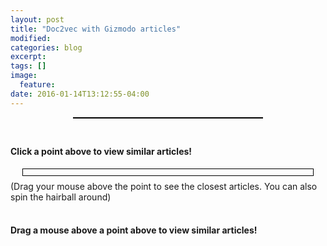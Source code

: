 ```yaml
---
layout: post
title: "Doc2vec with Gizmodo articles"
modified:
categories: blog
excerpt:
tags: []
image:
  feature:
date: 2016-01-14T13:12:55-04:00
---
```

<!--BOOTSTRAP-->
<link rel="stylesheet" href="/assets/css/doc2vec_gizmodo/col.css" crossorigin="anonymous">

<script src="/assets/js/doc2vec_gizmodo/external/d3.v3.min.js" charset="utf-8"></script>
<script src="/assets/js/doc2vec_gizmodo/external/jquery-1.7.min.js" charset="utf-8"></script>

<!-- jQuery-->
<script src="https://ajax.googleapis.com/ajax/libs/jquery/1.11.0/jquery.min.js"></script>
<script src="http://code.jquery.com/jquery-1.10.1.min.js"></script>

<script src="/assets/js/doc2vec_gizmodo/external/jquery-ui.min.js" charset="utf-8"></script>
<script src="/assets/js/doc2vec_gizmodo/external/three.min.js"></script>
<script src="/assets/js/doc2vec_gizmodo/Projector.js"></script>
<script src="/assets/js/doc2vec_gizmodo/TrackballControls.js"></script>
<link rel="stylesheet" href="https://ajax.googleapis.com/ajax/libs/jqueryui/1.10.3/themes/smoothness/jquery-ui.min.css">
<script src="/assets/js/doc2vec_gizmodo/BasicVis.js" type="text/javascript"></script>
<script src="/assets/js/doc2vec_gizmodo/CostLayout-worker-3D.js" type="text/javascript"></script>
<script src="/assets/js/doc2vec_gizmodo/data/top_1000.js" type="text/javascript"></script>
<script src="/assets/js/doc2vec_gizmodo/data/urls.js" type="text/javascript"></script>


<script>
var N = 1000;
var D = 2;
var ds_orig2d = new Float32Array(N*N);
var xs = first_1000_xs_2d;
  for (var i = 0; i < N; i++)
  for (var j = 0; j < N; j++) {
    var sum = 0;
    for (var d = 0; d < D; d++){
      var diff = xs[D*i + d] - xs[D*j + d];
      sum += diff*diff;
    }
    ds_orig2d[i + N*j] = Math.sqrt(sum);
  }

var D = 3;
var ds_orig3d = new Float32Array(N*N);
var xs = first_1000_xs_3d;
  for (var i = 0; i < N; i++)
  for (var j = 0; j < N; j++) {
    var sum = 0;
    for (var d = 0; d < D; d++){
      var diff = xs[D*i + d] - xs[D*j + d];
      sum += diff*diff;
    }
    ds_orig3d[i + N*j] = Math.sqrt(sum);
  }

function knn_points(K, i, D, ds_orig) {
  var knn = [];
  // stupid, dumb, easy hack for testing:
  for (var k = 0; k < K; k++) {
    var x = null, xd = 100000;
    for (var j = 0; j < N; j++) {
      var D = ds_orig[i + N*j];
      if ( i!=j && knn.indexOf(j) == -1 && D < xd) {
        x = j;
        xd = D;
      }
    }
    knn.push(x);
  }
  return knn;
}

</script>

<script>
var first_1000_ys = $.map(first_1000_ys, function(el) { return el });
var text_tooltip = new BasicVis.TextTooltip();
text_tooltip._labels = first_1000_ys;
setTimeout(function() {text_tooltip.hide();}, 3000);
</script>

<div id="twod" class="figure" style="width: 60%; margin: 0 auto; border: 1px solid black; margin-bottom: 8px;">
</div>


<br>
<script type="text/javascript">
setTimeout(function(){
var test = new GraphLayout("#twod", 35);
test.scatter.size(3.3);
setTimeout(function() {
  test.scatter.xrange([-11,13]);
  test.scatter.yrange([-11,13]);
  text_tooltip.bind(test.scatter.points);
}, 50);
var W = new Worker("js/CostLayout-worker-3D.js");
W.onmessage = function(e) {
  data = e.data;
  switch (data.msg) {
    case "update":
      test.sne = data.embed;
      window.requestAnimationFrame(function() { test.rerender();});
      break;
    case "ready":
      break;
  }
};
W.postMessage({cmd: "init_2d", xs: first_1000_xs_2d, N: N, D: 2});
}, 500);
</script>

<div class="row">
  <div id="col-title-2d"></div>
  <div class="col-md-6" id="2d-display">
    <h4>Click a point above to view similar articles!</h4>
  </div>  
  <div class="col-md-6" id="2d-doc2vec-display"></div>  
</div>


<div class="figure" style="width: 90%; margin: 0 auto; border: 1px solid black; padding: 5px; margin-bottom: 8px;">
<div id="threed" style="width: 100%">

</div>
</div>



<div class="caption">
(Drag your mouse above the point to see the closest articles. You can also spin the hairball around)
</div>

<br>

<script>
setTimeout(function(){
var test = new BasicVis.GraphPlot3("#threed");
test.controls.reset();
test.layout();
test._animate();
// test.point_classes = first_1000_ys;
test.point_classes = colors_1000_3D;
var test_wrap = new AnimationWrapper(test);

var tooltip = null;
setTimeout(function() {
  test_wrap.layout();

  test.point_event_funcs["mouseover"] = function(i) {
    //need to put i through a filter to convert it back to the original coordinates

    text_tooltip.display(i);
    text_tooltip.unhide();
    var orig_closest = idx_top3[i]; //i doesn't need filter
    var knn = []; 
    knn = knn_points(3, i, 3, ds_orig3d);
    var html_string = '<h4> Article: <a id="article" href="' + urls[i_to_orig[i]] + '"target="_blank">' + first_1000_ys[i] + '</h4></a>';
    html_string += '<h5> After reducing to 3 dimensions, the closest articles are: </h5>';
    html_string += '<ul>';
    for (var i = 0; i < knn.length; i++) {
      html_string += '<li><a id="article" href="' + urls[i_to_orig[knn[i]]] + '"target="_blank">' + first_1000_ys[knn[i]] + '</a></li>';  
    }
    html_string += '</ul>';
    html_string += '<h5> From the original 300 dimension vectors, the closest articles are: </h5>';
    html_string += '<ul>';
    for (var r = 0; r < orig_closest.length; r++) {
      html_string += '<li><a id="article" href="' + urls[orig_closest[r]] + '"target="_blank">' + all_articles[orig_closest[r]] + '</a></li>'; 
    }
    html_string += '</ul>';
    $('#3d-display').html(html_string);

  };
  test.point_event_funcs["mouseout"] = function(i) {
    text_tooltip.hide();
  };
  text_tooltip.bind_move(test.s, i);
  text_tooltip.bind_click(test.s);
  
}, 50);
var W = new Worker("js/CostLayout-worker-3D.js");
W.onmessage = function(e) {
  data = e.data;
  switch (data.msg) {
    case "edges":
      test.make_points(N);
      test.make_edges(data.edges);
      break;
    case "update":
      test.position(data.embed);
      break;
    case "done":
      test_wrap.on_done();
      break;
  }
};
W.postMessage({cmd: "init", xs: first_1000_xs_3d, N: N, D: 3, cost: "graph"});
}, 500);
</script>


<div class="row">
  <div class="col-md-6" id="3d-display">
    <h4>Drag a mouse above a point above to view similar articles!</h4>
  </div>  
  <div class="col-md-6" id="3d-doc2vec-display"></div>  
</div>



